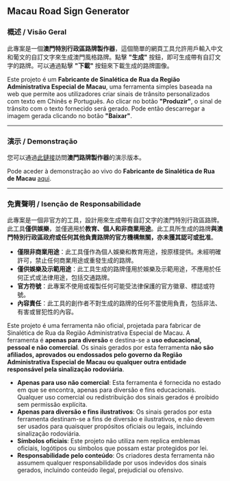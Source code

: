 ## Macau Road Sign Generator

### 概述 / Visão Geral
此專案是一個**澳門特別行政區路牌製作器**，這個簡單的網頁工具允許用戶輸入中文和葡文的自訂文字來生成澳門風格路牌。點擊 **"生成"** 按鈕，即可生成帶有自訂文字的路牌。可以通過點擊 **"下載"** 按鈕來下載生成的路牌圖像。

Este projeto é um **Fabricante de Sinalética de Rua da Região Administrativa Especial de Macau**, uma ferramenta simples baseada na web que permite aos utilizadores criar sinais de trânsito personalizados com texto em Chinês e Português. Ao clicar no botão **"Produzir"**, o sinal de trânsito com o texto fornecido será gerado. Pode então descarregar a imagem gerada clicando no botão **"Baixar"**. 

---

### 演示 / Demonstração
您可以通過[此鏈接](https://Gosto-de-macau.github.io/Macau-road-sign-generator)訪問**澳門路牌製作器**的演示版本。

Pode aceder à demonstração ao vivo do **Fabricante de Sinalética de Rua de Macau** [aqui](https://Gosto-de-macau.github.io/Macau-road-sign-generator).


---

### 免責聲明 / Isenção de Responsabilidade

此專案是一個非官方的工具，設計用來生成帶有自訂文字的澳門特別行政區路牌。此工具**僅供娛樂**，並僅適用於**教育、個人和非商業用途**。此工具所生成的路牌**與澳門特別行政區政府或任何其他負責路牌的官方機構無關，亦未獲其認可或批准**。

- **僅限非商業用途**：此工具僅作為個人娛樂和教育用途，按原樣提供。未經明確許可，禁止任何商業用途或重發生成的路牌。
- **僅供娛樂及示範用途**：此工具生成的路牌僅用於娛樂及示範用途，不應用於任何正式或法律用途，包括交通路牌。
- **官方符號**：此專案不使用或複製任何可能受法律保護的官方徽章、標誌或符號。
- **內容責任**：此工具的創作者不對生成的路牌的任何不當使用負責，包括非法、有害或冒犯性的內容。

Este projeto é uma ferramenta não oficial, projetada para fabricar de Sinalética de Rua da Região Administrativa Especial de Macau. A ferramenta é **apenas para diversão** e destina-se a **uso educacional, pessoal e não comercial**. Os sinais gerados por esta ferramenta **não são afiliados, aprovados ou endossados pelo governo da Região Administrativa Especial de Macau ou qualquer outra entidade responsável pela sinalização rodoviária**.

- **Apenas para uso não comercial**: Esta ferramenta é fornecida no estado em que se encontra, apenas para diversão e fins educacionais. Qualquer uso comercial ou redistribuição dos sinais gerados é proibido sem permissão explícita.
- **Apenas para diversão e fins ilustrativos**: Os sinais gerados por esta ferramenta destinam-se a fins de diversão e ilustrativos, e não devem ser usados para quaisquer propósitos oficiais ou legais, incluindo sinalização rodoviária.
- **Símbolos oficiais**: Este projeto não utiliza nem replica emblemas oficiais, logótipos ou símbolos que possam estar protegidos por lei.
- **Responsabilidade pelo conteúdo**: Os criadores desta ferramenta não assumem qualquer responsabilidade por usos indevidos dos sinais gerados, incluindo conteúdo ilegal, prejudicial ou ofensivo.

<!-- ---

### 專案中無英文內容 / Não Há Conteúdos em Inglês no Projeto

請注意，此專案的使用介面中無英文文字，所有內容均為澳門的兩種官方語言：中文和葡文。

Por favor, note que este projeto não contém texto em inglês na interface do utilizador. Todos os conteúdos estão disponíveis apenas nas duas línguas oficiais de Macau: Chinês e Português.

Please note, there are no English text in the project interface except for the repository name and these two sentences. All contents are displayed in the two official lanuages of Macau: Chinese and Portuguese.  -->
